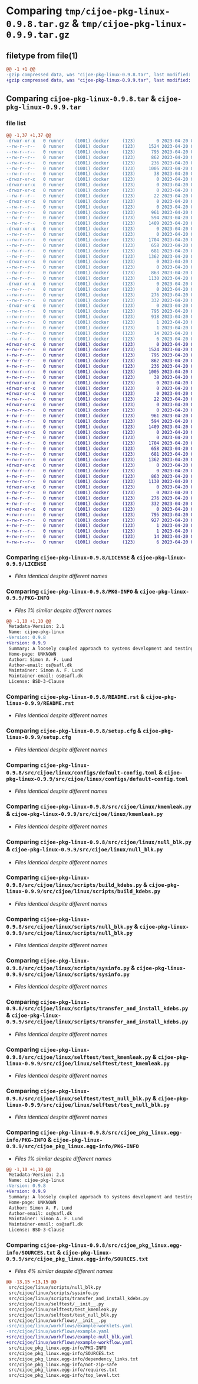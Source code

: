 # Comparing `tmp/cijoe-pkg-linux-0.9.8.tar.gz` & `tmp/cijoe-pkg-linux-0.9.9.tar.gz`

## filetype from file(1)

```diff
@@ -1 +1 @@
-gzip compressed data, was "cijoe-pkg-linux-0.9.8.tar", last modified: Thu Apr 20 09:03:05 2023, max compression
+gzip compressed data, was "cijoe-pkg-linux-0.9.9.tar", last modified: Thu Apr 20 09:14:57 2023, max compression
```

## Comparing `cijoe-pkg-linux-0.9.8.tar` & `cijoe-pkg-linux-0.9.9.tar`

### file list

```diff
@@ -1,37 +1,37 @@
-drwxr-xr-x   0 runner    (1001) docker     (123)        0 2023-04-20 09:03:05.211490 cijoe-pkg-linux-0.9.8/
--rw-r--r--   0 runner    (1001) docker     (123)     1524 2023-04-20 09:02:56.000000 cijoe-pkg-linux-0.9.8/LICENSE
--rw-r--r--   0 runner    (1001) docker     (123)      795 2023-04-20 09:03:05.211490 cijoe-pkg-linux-0.9.8/PKG-INFO
--rw-r--r--   0 runner    (1001) docker     (123)      862 2023-04-20 09:02:56.000000 cijoe-pkg-linux-0.9.8/README.rst
--rw-r--r--   0 runner    (1001) docker     (123)      236 2023-04-20 09:02:56.000000 cijoe-pkg-linux-0.9.8/pyproject.toml
--rw-r--r--   0 runner    (1001) docker     (123)     1005 2023-04-20 09:03:05.215490 cijoe-pkg-linux-0.9.8/setup.cfg
--rw-r--r--   0 runner    (1001) docker     (123)       38 2023-04-20 09:02:56.000000 cijoe-pkg-linux-0.9.8/setup.py
-drwxr-xr-x   0 runner    (1001) docker     (123)        0 2023-04-20 09:03:05.211490 cijoe-pkg-linux-0.9.8/src/
-drwxr-xr-x   0 runner    (1001) docker     (123)        0 2023-04-20 09:03:05.207490 cijoe-pkg-linux-0.9.8/src/cijoe/
-drwxr-xr-x   0 runner    (1001) docker     (123)        0 2023-04-20 09:03:05.211490 cijoe-pkg-linux-0.9.8/src/cijoe/linux/
--rw-r--r--   0 runner    (1001) docker     (123)       22 2023-04-20 09:02:56.000000 cijoe-pkg-linux-0.9.8/src/cijoe/linux/__init__.py
-drwxr-xr-x   0 runner    (1001) docker     (123)        0 2023-04-20 09:03:05.211490 cijoe-pkg-linux-0.9.8/src/cijoe/linux/configs/
--rw-r--r--   0 runner    (1001) docker     (123)        0 2023-04-20 09:02:56.000000 cijoe-pkg-linux-0.9.8/src/cijoe/linux/configs/__init__.py
--rw-r--r--   0 runner    (1001) docker     (123)      961 2023-04-20 09:02:56.000000 cijoe-pkg-linux-0.9.8/src/cijoe/linux/configs/default-config.toml
--rw-r--r--   0 runner    (1001) docker     (123)      594 2023-04-20 09:02:56.000000 cijoe-pkg-linux-0.9.8/src/cijoe/linux/kmemleak.py
--rw-r--r--   0 runner    (1001) docker     (123)     1409 2023-04-20 09:02:56.000000 cijoe-pkg-linux-0.9.8/src/cijoe/linux/null_blk.py
-drwxr-xr-x   0 runner    (1001) docker     (123)        0 2023-04-20 09:03:05.211490 cijoe-pkg-linux-0.9.8/src/cijoe/linux/scripts/
--rw-r--r--   0 runner    (1001) docker     (123)        0 2023-04-20 09:02:56.000000 cijoe-pkg-linux-0.9.8/src/cijoe/linux/scripts/__init__.py
--rw-r--r--   0 runner    (1001) docker     (123)     1704 2023-04-20 09:02:56.000000 cijoe-pkg-linux-0.9.8/src/cijoe/linux/scripts/build_kdebs.py
--rw-r--r--   0 runner    (1001) docker     (123)      658 2023-04-20 09:02:56.000000 cijoe-pkg-linux-0.9.8/src/cijoe/linux/scripts/null_blk.py
--rw-r--r--   0 runner    (1001) docker     (123)      681 2023-04-20 09:02:56.000000 cijoe-pkg-linux-0.9.8/src/cijoe/linux/scripts/sysinfo.py
--rw-r--r--   0 runner    (1001) docker     (123)     1362 2023-04-20 09:02:56.000000 cijoe-pkg-linux-0.9.8/src/cijoe/linux/scripts/transfer_and_install_kdebs.py
-drwxr-xr-x   0 runner    (1001) docker     (123)        0 2023-04-20 09:03:05.211490 cijoe-pkg-linux-0.9.8/src/cijoe/linux/selftest/
--rw-r--r--   0 runner    (1001) docker     (123)        0 2023-04-20 09:02:56.000000 cijoe-pkg-linux-0.9.8/src/cijoe/linux/selftest/__init__.py
--rw-r--r--   0 runner    (1001) docker     (123)      863 2023-04-20 09:02:56.000000 cijoe-pkg-linux-0.9.8/src/cijoe/linux/selftest/test_kmemleak.py
--rw-r--r--   0 runner    (1001) docker     (123)     1130 2023-04-20 09:02:56.000000 cijoe-pkg-linux-0.9.8/src/cijoe/linux/selftest/test_null_blk.py
-drwxr-xr-x   0 runner    (1001) docker     (123)        0 2023-04-20 09:03:05.211490 cijoe-pkg-linux-0.9.8/src/cijoe/linux/workflows/
--rw-r--r--   0 runner    (1001) docker     (123)        0 2023-04-20 09:02:56.000000 cijoe-pkg-linux-0.9.8/src/cijoe/linux/workflows/__init__.py
--rw-r--r--   0 runner    (1001) docker     (123)      276 2023-04-20 09:02:56.000000 cijoe-pkg-linux-0.9.8/src/cijoe/linux/workflows/example-worklets.yaml
--rw-r--r--   0 runner    (1001) docker     (123)      332 2023-04-20 09:02:56.000000 cijoe-pkg-linux-0.9.8/src/cijoe/linux/workflows/example.yaml
-drwxr-xr-x   0 runner    (1001) docker     (123)        0 2023-04-20 09:03:05.211490 cijoe-pkg-linux-0.9.8/src/cijoe_pkg_linux.egg-info/
--rw-r--r--   0 runner    (1001) docker     (123)      795 2023-04-20 09:03:05.000000 cijoe-pkg-linux-0.9.8/src/cijoe_pkg_linux.egg-info/PKG-INFO
--rw-r--r--   0 runner    (1001) docker     (123)      918 2023-04-20 09:03:05.000000 cijoe-pkg-linux-0.9.8/src/cijoe_pkg_linux.egg-info/SOURCES.txt
--rw-r--r--   0 runner    (1001) docker     (123)        1 2023-04-20 09:03:05.000000 cijoe-pkg-linux-0.9.8/src/cijoe_pkg_linux.egg-info/dependency_links.txt
--rw-r--r--   0 runner    (1001) docker     (123)        1 2023-04-20 09:03:05.000000 cijoe-pkg-linux-0.9.8/src/cijoe_pkg_linux.egg-info/not-zip-safe
--rw-r--r--   0 runner    (1001) docker     (123)       14 2023-04-20 09:03:05.000000 cijoe-pkg-linux-0.9.8/src/cijoe_pkg_linux.egg-info/requires.txt
--rw-r--r--   0 runner    (1001) docker     (123)        6 2023-04-20 09:03:05.000000 cijoe-pkg-linux-0.9.8/src/cijoe_pkg_linux.egg-info/top_level.txt
+drwxr-xr-x   0 runner    (1001) docker     (123)        0 2023-04-20 09:14:57.126699 cijoe-pkg-linux-0.9.9/
+-rw-r--r--   0 runner    (1001) docker     (123)     1524 2023-04-20 09:14:36.000000 cijoe-pkg-linux-0.9.9/LICENSE
+-rw-r--r--   0 runner    (1001) docker     (123)      795 2023-04-20 09:14:57.126699 cijoe-pkg-linux-0.9.9/PKG-INFO
+-rw-r--r--   0 runner    (1001) docker     (123)      862 2023-04-20 09:14:36.000000 cijoe-pkg-linux-0.9.9/README.rst
+-rw-r--r--   0 runner    (1001) docker     (123)      236 2023-04-20 09:14:36.000000 cijoe-pkg-linux-0.9.9/pyproject.toml
+-rw-r--r--   0 runner    (1001) docker     (123)     1005 2023-04-20 09:14:57.126699 cijoe-pkg-linux-0.9.9/setup.cfg
+-rw-r--r--   0 runner    (1001) docker     (123)       38 2023-04-20 09:14:36.000000 cijoe-pkg-linux-0.9.9/setup.py
+drwxr-xr-x   0 runner    (1001) docker     (123)        0 2023-04-20 09:14:57.122699 cijoe-pkg-linux-0.9.9/src/
+drwxr-xr-x   0 runner    (1001) docker     (123)        0 2023-04-20 09:14:57.122699 cijoe-pkg-linux-0.9.9/src/cijoe/
+drwxr-xr-x   0 runner    (1001) docker     (123)        0 2023-04-20 09:14:57.126699 cijoe-pkg-linux-0.9.9/src/cijoe/linux/
+-rw-r--r--   0 runner    (1001) docker     (123)       22 2023-04-20 09:14:36.000000 cijoe-pkg-linux-0.9.9/src/cijoe/linux/__init__.py
+drwxr-xr-x   0 runner    (1001) docker     (123)        0 2023-04-20 09:14:57.126699 cijoe-pkg-linux-0.9.9/src/cijoe/linux/configs/
+-rw-r--r--   0 runner    (1001) docker     (123)        0 2023-04-20 09:14:36.000000 cijoe-pkg-linux-0.9.9/src/cijoe/linux/configs/__init__.py
+-rw-r--r--   0 runner    (1001) docker     (123)      961 2023-04-20 09:14:36.000000 cijoe-pkg-linux-0.9.9/src/cijoe/linux/configs/default-config.toml
+-rw-r--r--   0 runner    (1001) docker     (123)      594 2023-04-20 09:14:36.000000 cijoe-pkg-linux-0.9.9/src/cijoe/linux/kmemleak.py
+-rw-r--r--   0 runner    (1001) docker     (123)     1409 2023-04-20 09:14:36.000000 cijoe-pkg-linux-0.9.9/src/cijoe/linux/null_blk.py
+drwxr-xr-x   0 runner    (1001) docker     (123)        0 2023-04-20 09:14:57.126699 cijoe-pkg-linux-0.9.9/src/cijoe/linux/scripts/
+-rw-r--r--   0 runner    (1001) docker     (123)        0 2023-04-20 09:14:36.000000 cijoe-pkg-linux-0.9.9/src/cijoe/linux/scripts/__init__.py
+-rw-r--r--   0 runner    (1001) docker     (123)     1704 2023-04-20 09:14:36.000000 cijoe-pkg-linux-0.9.9/src/cijoe/linux/scripts/build_kdebs.py
+-rw-r--r--   0 runner    (1001) docker     (123)      658 2023-04-20 09:14:36.000000 cijoe-pkg-linux-0.9.9/src/cijoe/linux/scripts/null_blk.py
+-rw-r--r--   0 runner    (1001) docker     (123)      681 2023-04-20 09:14:36.000000 cijoe-pkg-linux-0.9.9/src/cijoe/linux/scripts/sysinfo.py
+-rw-r--r--   0 runner    (1001) docker     (123)     1362 2023-04-20 09:14:36.000000 cijoe-pkg-linux-0.9.9/src/cijoe/linux/scripts/transfer_and_install_kdebs.py
+drwxr-xr-x   0 runner    (1001) docker     (123)        0 2023-04-20 09:14:57.126699 cijoe-pkg-linux-0.9.9/src/cijoe/linux/selftest/
+-rw-r--r--   0 runner    (1001) docker     (123)        0 2023-04-20 09:14:36.000000 cijoe-pkg-linux-0.9.9/src/cijoe/linux/selftest/__init__.py
+-rw-r--r--   0 runner    (1001) docker     (123)      863 2023-04-20 09:14:36.000000 cijoe-pkg-linux-0.9.9/src/cijoe/linux/selftest/test_kmemleak.py
+-rw-r--r--   0 runner    (1001) docker     (123)     1130 2023-04-20 09:14:36.000000 cijoe-pkg-linux-0.9.9/src/cijoe/linux/selftest/test_null_blk.py
+drwxr-xr-x   0 runner    (1001) docker     (123)        0 2023-04-20 09:14:57.126699 cijoe-pkg-linux-0.9.9/src/cijoe/linux/workflows/
+-rw-r--r--   0 runner    (1001) docker     (123)        0 2023-04-20 09:14:36.000000 cijoe-pkg-linux-0.9.9/src/cijoe/linux/workflows/__init__.py
+-rw-r--r--   0 runner    (1001) docker     (123)      276 2023-04-20 09:14:36.000000 cijoe-pkg-linux-0.9.9/src/cijoe/linux/workflows/example-null_blk.yaml
+-rw-r--r--   0 runner    (1001) docker     (123)      332 2023-04-20 09:14:36.000000 cijoe-pkg-linux-0.9.9/src/cijoe/linux/workflows/example-workflow.yaml
+drwxr-xr-x   0 runner    (1001) docker     (123)        0 2023-04-20 09:14:57.126699 cijoe-pkg-linux-0.9.9/src/cijoe_pkg_linux.egg-info/
+-rw-r--r--   0 runner    (1001) docker     (123)      795 2023-04-20 09:14:56.000000 cijoe-pkg-linux-0.9.9/src/cijoe_pkg_linux.egg-info/PKG-INFO
+-rw-r--r--   0 runner    (1001) docker     (123)      927 2023-04-20 09:14:57.000000 cijoe-pkg-linux-0.9.9/src/cijoe_pkg_linux.egg-info/SOURCES.txt
+-rw-r--r--   0 runner    (1001) docker     (123)        1 2023-04-20 09:14:56.000000 cijoe-pkg-linux-0.9.9/src/cijoe_pkg_linux.egg-info/dependency_links.txt
+-rw-r--r--   0 runner    (1001) docker     (123)        1 2023-04-20 09:14:56.000000 cijoe-pkg-linux-0.9.9/src/cijoe_pkg_linux.egg-info/not-zip-safe
+-rw-r--r--   0 runner    (1001) docker     (123)       14 2023-04-20 09:14:56.000000 cijoe-pkg-linux-0.9.9/src/cijoe_pkg_linux.egg-info/requires.txt
+-rw-r--r--   0 runner    (1001) docker     (123)        6 2023-04-20 09:14:56.000000 cijoe-pkg-linux-0.9.9/src/cijoe_pkg_linux.egg-info/top_level.txt
```

### Comparing `cijoe-pkg-linux-0.9.8/LICENSE` & `cijoe-pkg-linux-0.9.9/LICENSE`

 * *Files identical despite different names*

### Comparing `cijoe-pkg-linux-0.9.8/PKG-INFO` & `cijoe-pkg-linux-0.9.9/PKG-INFO`

 * *Files 1% similar despite different names*

```diff
@@ -1,10 +1,10 @@
 Metadata-Version: 2.1
 Name: cijoe-pkg-linux
-Version: 0.9.8
+Version: 0.9.9
 Summary: A loosely coupled approach to systems development and testing
 Home-page: UNKNOWN
 Author: Simon A. F. Lund
 Author-email: os@safl.dk
 Maintainer: Simon A. F. Lund
 Maintainer-email: os@safl.dk
 License: BSD-3-Clause
```

### Comparing `cijoe-pkg-linux-0.9.8/README.rst` & `cijoe-pkg-linux-0.9.9/README.rst`

 * *Files identical despite different names*

### Comparing `cijoe-pkg-linux-0.9.8/setup.cfg` & `cijoe-pkg-linux-0.9.9/setup.cfg`

 * *Files identical despite different names*

### Comparing `cijoe-pkg-linux-0.9.8/src/cijoe/linux/configs/default-config.toml` & `cijoe-pkg-linux-0.9.9/src/cijoe/linux/configs/default-config.toml`

 * *Files identical despite different names*

### Comparing `cijoe-pkg-linux-0.9.8/src/cijoe/linux/kmemleak.py` & `cijoe-pkg-linux-0.9.9/src/cijoe/linux/kmemleak.py`

 * *Files identical despite different names*

### Comparing `cijoe-pkg-linux-0.9.8/src/cijoe/linux/null_blk.py` & `cijoe-pkg-linux-0.9.9/src/cijoe/linux/null_blk.py`

 * *Files identical despite different names*

### Comparing `cijoe-pkg-linux-0.9.8/src/cijoe/linux/scripts/build_kdebs.py` & `cijoe-pkg-linux-0.9.9/src/cijoe/linux/scripts/build_kdebs.py`

 * *Files identical despite different names*

### Comparing `cijoe-pkg-linux-0.9.8/src/cijoe/linux/scripts/null_blk.py` & `cijoe-pkg-linux-0.9.9/src/cijoe/linux/scripts/null_blk.py`

 * *Files identical despite different names*

### Comparing `cijoe-pkg-linux-0.9.8/src/cijoe/linux/scripts/sysinfo.py` & `cijoe-pkg-linux-0.9.9/src/cijoe/linux/scripts/sysinfo.py`

 * *Files identical despite different names*

### Comparing `cijoe-pkg-linux-0.9.8/src/cijoe/linux/scripts/transfer_and_install_kdebs.py` & `cijoe-pkg-linux-0.9.9/src/cijoe/linux/scripts/transfer_and_install_kdebs.py`

 * *Files identical despite different names*

### Comparing `cijoe-pkg-linux-0.9.8/src/cijoe/linux/selftest/test_kmemleak.py` & `cijoe-pkg-linux-0.9.9/src/cijoe/linux/selftest/test_kmemleak.py`

 * *Files identical despite different names*

### Comparing `cijoe-pkg-linux-0.9.8/src/cijoe/linux/selftest/test_null_blk.py` & `cijoe-pkg-linux-0.9.9/src/cijoe/linux/selftest/test_null_blk.py`

 * *Files identical despite different names*

### Comparing `cijoe-pkg-linux-0.9.8/src/cijoe_pkg_linux.egg-info/PKG-INFO` & `cijoe-pkg-linux-0.9.9/src/cijoe_pkg_linux.egg-info/PKG-INFO`

 * *Files 1% similar despite different names*

```diff
@@ -1,10 +1,10 @@
 Metadata-Version: 2.1
 Name: cijoe-pkg-linux
-Version: 0.9.8
+Version: 0.9.9
 Summary: A loosely coupled approach to systems development and testing
 Home-page: UNKNOWN
 Author: Simon A. F. Lund
 Author-email: os@safl.dk
 Maintainer: Simon A. F. Lund
 Maintainer-email: os@safl.dk
 License: BSD-3-Clause
```

### Comparing `cijoe-pkg-linux-0.9.8/src/cijoe_pkg_linux.egg-info/SOURCES.txt` & `cijoe-pkg-linux-0.9.9/src/cijoe_pkg_linux.egg-info/SOURCES.txt`

 * *Files 4% similar despite different names*

```diff
@@ -13,15 +13,15 @@
 src/cijoe/linux/scripts/null_blk.py
 src/cijoe/linux/scripts/sysinfo.py
 src/cijoe/linux/scripts/transfer_and_install_kdebs.py
 src/cijoe/linux/selftest/__init__.py
 src/cijoe/linux/selftest/test_kmemleak.py
 src/cijoe/linux/selftest/test_null_blk.py
 src/cijoe/linux/workflows/__init__.py
-src/cijoe/linux/workflows/example-worklets.yaml
-src/cijoe/linux/workflows/example.yaml
+src/cijoe/linux/workflows/example-null_blk.yaml
+src/cijoe/linux/workflows/example-workflow.yaml
 src/cijoe_pkg_linux.egg-info/PKG-INFO
 src/cijoe_pkg_linux.egg-info/SOURCES.txt
 src/cijoe_pkg_linux.egg-info/dependency_links.txt
 src/cijoe_pkg_linux.egg-info/not-zip-safe
 src/cijoe_pkg_linux.egg-info/requires.txt
 src/cijoe_pkg_linux.egg-info/top_level.txt
```

